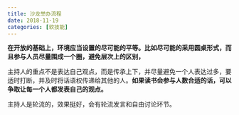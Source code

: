 ```yaml
---
title: 沙龙举办流程
date: 2018-11-19
categories: [软技能]
---
```




**在开放的基础上，环境应当设置的尽可能的平等。比如尽可能的采用圆桌形式，而且参与人员尽量围成一个圈，避免层次上的区别，**

主持人的重点不是表达自己观点，而是传承上下，并尽量避免一个人表达过多，要适时打断，并及时将话语权传递给其他的人。**如果读书会参与人数合适的话，可以争取让每一个人都发表自己的观点。**

主持人是轮流的，效果挺好，会有轮流发言和自由讨论环节。